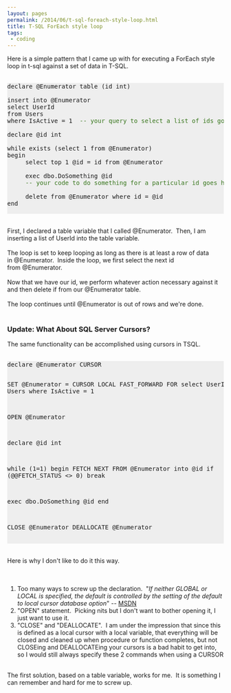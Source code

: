 ```yaml
---
layout: pages
permalink: /2014/06/t-sql-foreach-style-loop.html
title: T-SQL ForEach style loop
tags:
 - coding
---
```

Here is a simple pattern that I came up with for executing a ForEach style loop in t-sql against a set of data in T-SQL.<br />
<br />
<pre style="background: #EEEEEE;">declare @Enumerator table (id int)

insert into @Enumerator
select UserId
from Users
where IsActive = 1  <span style="color: #38761d;">-- your query to select a list of ids goes here</span>

declare @id int

while exists (select 1 from @Enumerator)
begin
     select top 1 @id = id from @Enumerator<span class="Apple-tab-span" style="white-space: pre;"> </span>

     exec dbo.DoSomething @id
     <span style="color: #38761d;">-- your code to do something for a particular id goes here</span>

     delete from @Enumerator where id = @id
end

</pre>
<br />
First, I declared a table variable that I called&nbsp;@Enumerator. &nbsp;Then, I am inserting a list of UserId into the table variable.<br />
<br />
The loop is set to keep looping as long as there is at least a row of data in&nbsp;@Enumerator. &nbsp;Inside the loop, we first select the next id from&nbsp;@Enumerator. <br />
<br />
Now that we have our id, we perform whatever action necessary against it and then delete if from our&nbsp;@Enumerator table.<br />
<br />
The loop continues until&nbsp;@Enumerator is out of rows and we're done.<br />
<br />
<h3>
Update: What About SQL Server Cursors?</h3>
The same functionality can be accomplished using cursors in TSQL.<br />
<br />
<pre style="background: #EEEEEE;">declare @Enumerator CURSOR

SET @Enumerator = CURSOR LOCAL FAST_FORWARD FOR
select UserId
from Users
where IsActive = 1

OPEN @Enumerator

declare @id int

while (1=1)
begin
 FETCH NEXT FROM @Enumerator into @id
 if (@@FETCH_STATUS &lt;&gt; 0) break
 
 exec dbo.DoSomething @id
end

CLOSE @Enumerator
DEALLOCATE @Enumerator

</pre>
<br />
Here is why I don't like to do it this way.<br />
<br />
<br />
<ol>
<li>Too many ways to screw up the declaration. &nbsp;"<i>If neither GLOBAL or LOCAL is specified, the default is controlled by the setting of the default to local cursor database option</i>" -- <a href="http://msdn.microsoft.com/en-us/library/ms180169.aspx">MSDN</a></li>
<li>"OPEN" statement. &nbsp;Picking nits but I don't want to bother opening it, I just want to use it.</li>
<li>"CLOSE" and "DEALLOCATE". &nbsp;I am under the impression that since this is defined as a local cursor with a local variable, that everything will be closed and cleaned up when procedure or function completes, but not CLOSEing and DEALLOCATEing your cursors is a bad habit to get into, so I would still always specify these 2 commands when using a CURSOR</li>
</ol>
<div>
<br /></div>
<div>
The first solution, based on a table variable, works for me. &nbsp;It is something I can remember and hard for me to screw up.&nbsp;</div>
